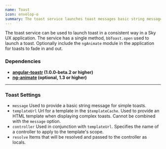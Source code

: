 ```yaml
---
name: Toast
icon: envelop-o
summary: The toast service launches toast messages basic string messages or complex toast messages that use HTML templates.
---
```


The toast service can be used to launch toast in a consistent way in a Sky UX application. The service has a single method, `bbToast.open` used to launch a toast. Optionally include the `ngAnimate` module in the application for toasts to fade in and out.

### Dependencies ###

 - **[angular-toastr](https://github.com/Foxandxss/angular-toastr) (1.0.0-beta.2 or higher)**
 - **[ng-animate](https://docs.angularjs.org/api/ngAnimate) (optional, 1.3 or higher)**

---

### Toast Settings ##

 - `message` Used to provide a basic string message for simple toasts.
 - `templateUrl` Url for a template in the `$templateCache`. Used to provide an HTML template when displaying complex toasts.  Cannot be combined with the `message` option.
 - `controller` Used in conjunction with `templateUrl`. Specifies the name of a controller to apply to the template's scope.
 - `resolve` Items that will be resolved and passed to the controller as locals.